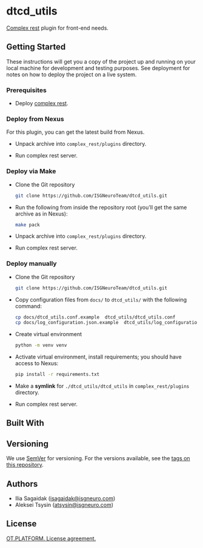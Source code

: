 # dtcd_utils

[Complex rest](https://github.com/ISGNeuroTeam/complex_rest/) plugin for front-end needs.

## Getting Started

These instructions will get you a copy of the project up and running on your local machine for development and testing purposes. See deployment for notes on how to deploy the project on a live system.

### Prerequisites

- Deploy [complex rest](https://github.com/ISGNeuroTeam/complex_rest/).

### Deploy from Nexus

For this plugin, you can get the latest build from Nexus.

* Unpack archive into `complex_rest/plugins` directory.

* Run complex rest server.

### Deploy via Make

* Clone the Git repository
    ```sh
    git clone https://github.com/ISGNeuroTeam/dtcd_utils.git
    ```
* Run the following from inside the repository root (you'll get the same archive as in Nexus):
    ```sh
    make pack
    ```
* Unpack archive into `complex_rest/plugins` directory.

* Run complex rest server.

### Deploy manually

* Clone the Git repository
    ```sh
    git clone https://github.com/ISGNeuroTeam/dtcd_utils.git
    ```
* Copy configuration files from `docs/` to `dtcd_utils/` with the following command:
    ```sh
    cp docs/dtcd_utils.conf.example  dtcd_utils/dtcd_utils.conf
	cp docs/log_configuration.json.example  dtcd_utils/log_configuration.json
    ```
* Create virtual environment
    ```sh
    python -m venv venv
    ```
* Activate virtual environment, install requirements; you should have access to Nexus:
    ```sh
    pip install -r requirements.txt
    ```

* Make a **symlink** for `./dtcd_utils/dtcd_utils` in `complex_rest/plugins` directory.
* Run complex rest server.

## Built With


## Versioning

We use [SemVer](http://semver.org/) for versioning. For the versions available, see the [tags on this repository](https://github.com/your/project/tags). 

## Authors

- Ilia Sagaidak (isagaidak@isgneuro.com)
- Aleksei Tsysin (atsysin@isgneuro.com)


## License

[OT.PLATFORM. License agreement.](LICENSE.md)
